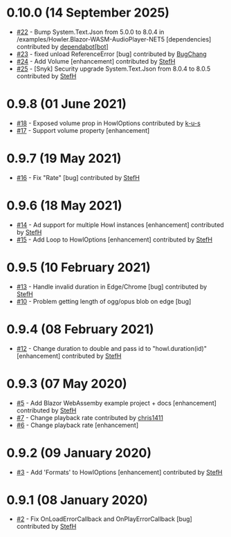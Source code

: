 # 0.10.0 (14 September 2025)
- [#22](https://github.com/StefH/Howler.Blazor/pull/22) - Bump System.Text.Json from 5.0.0 to 8.0.4 in /examples/Howler.Blazor-WASM-AudioPlayer-NET5 [dependencies] contributed by [dependabot[bot]](https://github.com/apps/dependabot)
- [#23](https://github.com/StefH/Howler.Blazor/pull/23) - fixed unload ReferenceError [bug] contributed by [BugChang](https://github.com/BugChang)
- [#24](https://github.com/StefH/Howler.Blazor/pull/24) - Add Volume [enhancement] contributed by [StefH](https://github.com/StefH)
- [#25](https://github.com/StefH/Howler.Blazor/pull/25) - [Snyk] Security upgrade System.Text.Json from 8.0.4 to 8.0.5 contributed by [StefH](https://github.com/StefH)

# 0.9.8 (01 June 2021)
- [#18](https://github.com/StefH/Howler.Blazor/pull/18) - Exposed volume prop in HowlOptions contributed by [k-u-s](https://github.com/k-u-s)
- [#17](https://github.com/StefH/Howler.Blazor/issues/17) - Support volume property [enhancement]

# 0.9.7 (19 May 2021)
- [#16](https://github.com/StefH/Howler.Blazor/pull/16) - Fix &quot;Rate&quot; [bug] contributed by [StefH](https://github.com/StefH)

# 0.9.6 (18 May 2021)
- [#14](https://github.com/StefH/Howler.Blazor/pull/14) - Ad support for multiple Howl instances [enhancement] contributed by [StefH](https://github.com/StefH)
- [#15](https://github.com/StefH/Howler.Blazor/pull/15) - Add Loop to HowlOptions [enhancement] contributed by [StefH](https://github.com/StefH)

# 0.9.5 (10 February 2021)
- [#13](https://github.com/StefH/Howler.Blazor/pull/13) - Handle invalid duration in Edge/Chrome [bug] contributed by [StefH](https://github.com/StefH)
- [#10](https://github.com/StefH/Howler.Blazor/issues/10) - Problem getting length of ogg/opus blob on edge [bug]

# 0.9.4 (08 February 2021)
- [#12](https://github.com/StefH/Howler.Blazor/pull/12) - Change duration to double and pass id to &quot;howl.duration(id)&quot; [enhancement] contributed by [StefH](https://github.com/StefH)

# 0.9.3 (07 May 2020)
- [#5](https://github.com/StefH/Howler.Blazor/pull/5) - Add Blazor WebAssemby example project + docs [enhancement] contributed by [StefH](https://github.com/StefH)
- [#7](https://github.com/StefH/Howler.Blazor/pull/7) - Change playback rate contributed by [chris1411](https://github.com/chris1411)
- [#6](https://github.com/StefH/Howler.Blazor/issues/6) - Change playback rate [enhancement]

# 0.9.2 (09 January 2020)
- [#3](https://github.com/StefH/Howler.Blazor/pull/3) - Add 'Formats' to HowlOptions [enhancement] contributed by [StefH](https://github.com/StefH)

# 0.9.1 (08 January 2020)
- [#2](https://github.com/StefH/Howler.Blazor/pull/2) - Fix OnLoadErrorCallback and OnPlayErrorCallback [bug] contributed by [StefH](https://github.com/StefH)

